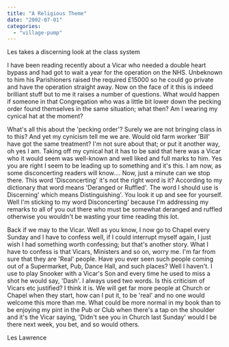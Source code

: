```yaml
---
title: "A Religious Theme"
date: "2002-07-01"
categories: 
  - "village-pump"
---
```


Les takes a discerning look at the class system

I have been reading recently about a Vicar who needed a double heart bypass and had got to wait a year for the operation on the NHS. Unbeknown to him his Parishioners raised the required £15000 so he could go private and have the operation straight away. Now on the face of it this is indeed brilliant stuff but to me it raises a number of questions. What would happen if someone in that Congregation who was a little bit lower down the pecking order found themselves in the same situation; what then? Am I wearing my cynical hat at the moment?

What's all this about the 'pecking order'? Surely we are not bringing class in to this? And yet my cynicism tell me we are. Would old farm worker 'Bill' have got the same treatment? I'm not sure about that; or put it another way, oh yes I am. Taking off my cynical hat it has to be said that here was a Vicar who it would seem was well-known and well liked and full marks to him. Yes you are right I seem to be leading up to something and it's this. I am now, as some disconcerting readers will know.... Now, just a minute can we stop there. This word 'Disconcerting' it's not the right word is it? According to my dictionary that word means 'Deranged or Ruffled'. The word I should use is Discerning' which means Distinguishing'. You look it up and see for yourself. Well I'm sticking to my word Disconcerting' because I'm addressing my remarks to all of you out there who must be somewhat deranged and ruffled otherwise you wouldn't be wasting your time reading this lot.

Back if we may to the Vicar. Well as you know, I now go to Chapel every Sunday and I have to confess well, if I could interrupt myself again, I just wish I had something worth confessing; but that's another story. What I have to confess is that Vicars, Ministers and so on, worry me. I'm far from sure that they are 'Real' people. Have you ever seen such people coming out of a Supermarket, Pub, Dance Hall, and such places? Well I haven't. I use to play Snooker with a Vicar's Son and every time he used to miss a shot he would say, 'Dash'. I always used two words. Is this criticism of Vicars etc justified? I think it is. We will get far more people at Church or Chapel when they start, how can I put it, to be 'real' and no one would welcome this more than me. What could be more normal in my book than to be enjoying my pint in the Pub or Club when there's a tap on the shoulder and it's the Vicar saying, 'Didn't see you in Church last Sunday' would I be there next week, you bet, and so would others.

Les Lawrence
